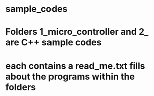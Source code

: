 # sample_codes

# Folders 1_micro_controller and 2_ are C++ sample codes
# each contains a read_me.txt fills about the programs within the folders